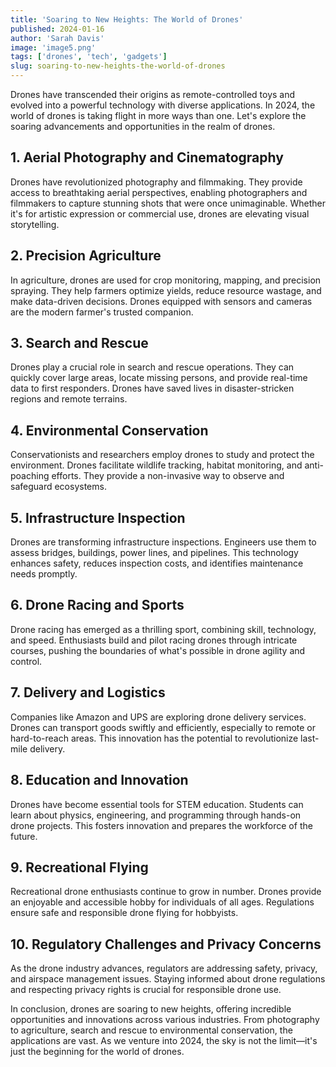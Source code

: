 ```yaml
---
title: 'Soaring to New Heights: The World of Drones'
published: 2024-01-16
author: 'Sarah Davis'
image: 'image5.png'
tags: ['drones', 'tech', 'gadgets']
slug: soaring-to-new-heights-the-world-of-drones
---
```


Drones have transcended their origins as remote-controlled toys and evolved into a powerful technology with diverse applications. In 2024, the world of drones is taking flight in more ways than one. Let's explore the soaring advancements and opportunities in the realm of drones.

## **1. Aerial Photography and Cinematography**

Drones have revolutionized photography and filmmaking. They provide access to breathtaking aerial perspectives, enabling photographers and filmmakers to capture stunning shots that were once unimaginable. Whether it's for artistic expression or commercial use, drones are elevating visual storytelling.

## **2. Precision Agriculture**

In agriculture, drones are used for crop monitoring, mapping, and precision spraying. They help farmers optimize yields, reduce resource wastage, and make data-driven decisions. Drones equipped with sensors and cameras are the modern farmer's trusted companion.

## **3. Search and Rescue**

Drones play a crucial role in search and rescue operations. They can quickly cover large areas, locate missing persons, and provide real-time data to first responders. Drones have saved lives in disaster-stricken regions and remote terrains.

## **4. Environmental Conservation**

Conservationists and researchers employ drones to study and protect the environment. Drones facilitate wildlife tracking, habitat monitoring, and anti-poaching efforts. They provide a non-invasive way to observe and safeguard ecosystems.

## **5. Infrastructure Inspection**

Drones are transforming infrastructure inspections. Engineers use them to assess bridges, buildings, power lines, and pipelines. This technology enhances safety, reduces inspection costs, and identifies maintenance needs promptly.

## **6. Drone Racing and Sports**

Drone racing has emerged as a thrilling sport, combining skill, technology, and speed. Enthusiasts build and pilot racing drones through intricate courses, pushing the boundaries of what's possible in drone agility and control.

## **7. Delivery and Logistics**

Companies like Amazon and UPS are exploring drone delivery services. Drones can transport goods swiftly and efficiently, especially to remote or hard-to-reach areas. This innovation has the potential to revolutionize last-mile delivery.

## **8. Education and Innovation**

Drones have become essential tools for STEM education. Students can learn about physics, engineering, and programming through hands-on drone projects. This fosters innovation and prepares the workforce of the future.

## **9. Recreational Flying**

Recreational drone enthusiasts continue to grow in number. Drones provide an enjoyable and accessible hobby for individuals of all ages. Regulations ensure safe and responsible drone flying for hobbyists.

## **10. Regulatory Challenges and Privacy Concerns**

As the drone industry advances, regulators are addressing safety, privacy, and airspace management issues. Staying informed about drone regulations and respecting privacy rights is crucial for responsible drone use.

In conclusion, drones are soaring to new heights, offering incredible opportunities and innovations across various industries. From photography to agriculture, search and rescue to environmental conservation, the applications are vast. As we venture into 2024, the sky is not the limit—it's just the beginning for the world of drones.
